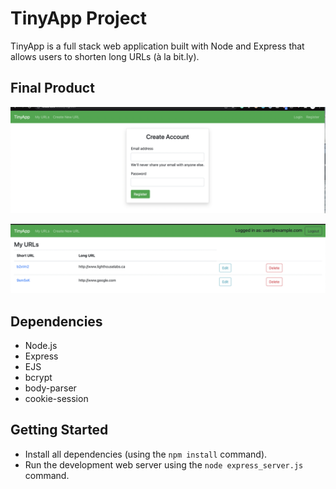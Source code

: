 # TinyApp Project

TinyApp is a full stack web application built with Node and Express that allows users to shorten long URLs (à la bit.ly).

## Final Product

!["Register page"](https://github.com/chingsley/lighthouse-tinyapp/blob/W03D4-add-readme-and-submit/docs/register-page.png?raw=true)

!["Urls Page"](https://github.com/chingsley/lighthouse-tinyapp/blob/W03D4-add-readme-and-submit/docs/urls-page.png?raw=true)

## Dependencies

- Node.js
- Express
- EJS
- bcrypt
- body-parser
- cookie-session

## Getting Started

- Install all dependencies (using the `npm install` command).
- Run the development web server using the `node express_server.js` command.
